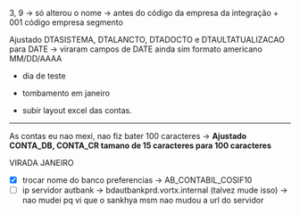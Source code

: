 3, 9 -> só alterou o nome
     -> antes do código da empresa da integração + 001 código empresa segmento

Ajustado DTASISTEMA, DTALANCTO, DTADOCTO e DTAULTATUALIZACAO para DATE -> viraram campos de DATE
ainda sim formato americano MM/DD/AAAA

+ dia de teste

+ tombamento em janeiro

+ subir layout excel das contas.

---


As contas eu nao mexi, nao fiz bater 100 caracteres → **Ajustado CONTA_DB, CONTA_CR tamano de 15 caracteres para 100 caracteres**


VIRADA JANEIRO
- [x] trocar nome do banco preferencias → AB_CONTABIL_COSIF10
- [ ] ip servidor autbank → bdautbankprd.vortx.internal (talvez mude isso) → nao mudei pq vi que o sankhya msm nao mudou a url do servidor